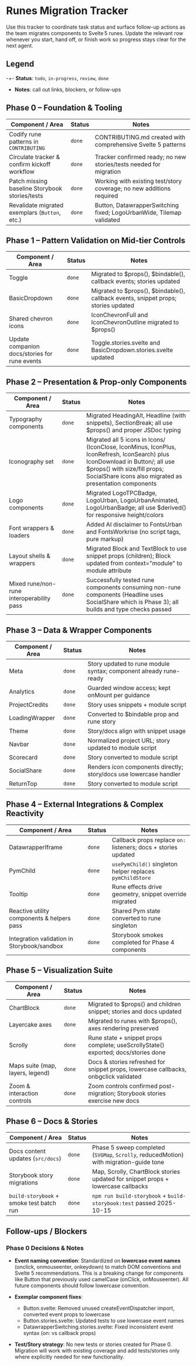 # Runes Migration Tracker

Use this tracker to coordinate task status and surface follow-up actions as the team migrates components to Svelte 5 runes. Update the relevant row whenever you start, hand off, or finish work so progress stays clear for the next agent.

## Legend

-+- **Status**: `todo`, `in-progress`, `review`, `done`

- **Notes**: call out links, blockers, or follow-ups

## Phase 0 – Foundation & Tooling

| Component / Area                               | Status | Notes                                                                |
| ---------------------------------------------- | ------ | -------------------------------------------------------------------- |
| Codify rune patterns in `CONTRIBUTING`         | `done` | CONTRIBUTING.md created with comprehensive Svelte 5 patterns         |
| Circulate tracker & confirm kickoff workflow   | `done` | Tracker confirmed ready; no new stories/tests needed for migration   |
| Patch missing baseline Storybook stories/tests | `done` | Working with existing test/story coverage; no new additions required |
| Revalidate migrated exemplars (`Button`, etc.) | `done` | Button, DatawrapperSwitching fixed; LogoUrbanWide, Tilemap validated |

## Phase 1 – Pattern Validation on Mid-tier Controls

| Component / Area                              | Status | Notes                                                                              |
| --------------------------------------------- | ------ | ---------------------------------------------------------------------------------- |
| Toggle                                        | `done` | Migrated to $props(), $bindable(), callback events; stories updated                |
| BasicDropdown                                 | `done` | Migrated to $props(), $bindable(), callback events, snippet props; stories updated |
| Shared chevron icons                          | `done` | IconChevronFull and IconChevronOutline migrated to $props()                        |
| Update companion docs/stories for rune events | `done` | Toggle.stories.svelte and BasicDropdown.stories.svelte updated                     |

## Phase 2 – Presentation & Prop-only Components

| Component / Area                          | Status | Notes                                                                                                                                                                                                                    |
| ----------------------------------------- | ------ | ------------------------------------------------------------------------------------------------------------------------------------------------------------------------------------------------------------------------ |
| Typography components                     | `done` | Migrated HeadingAlt, Headline (with snippets), SectionBreak; all use $props() and proper JSDoc typing                                                                                                                    |
| Iconography set                           | `done` | Migrated all 5 icons in Icons/ (IconClose, IconMinus, IconPlus, IconRefresh, IconSearch) plus IconDownload in Button/; all use $props() with size/fill props; SocialShare icons also migrated as presentation components |
| Logo components                           | `done` | Migrated LogoTPCBadge, LogoUrban, LogoUrbanAnimated, LogoUrbanBadge; all use $derived() for responsive height/colors                                                                                                     |
| Font wrappers & loaders                   | `done` | Added AI disclaimer to FontsUrban and FontsWorkrise (no script tags, pure markup)                                                                                                                                        |
| Layout shells & wrappers                  | `done` | Migrated Block and TextBlock to use snippet props (children); Block updated from context="module" to module attribute                                                                                                    |
| Mixed rune/non-rune interoperability pass | `done` | Successfully tested rune components consuming non-rune components (Headline uses SocialShare which is Phase 3); all builds and type checks passed                                                                        |

## Phase 3 – Data & Wrapper Components

| Component / Area | Status | Notes                                                              |
| ---------------- | ------ | ------------------------------------------------------------------ |
| Meta             | `done` | Story updated to rune module syntax; component already rune-ready  |
| Analytics        | `done` | Guarded window access; kept onMount per guidance                   |
| ProjectCredits   | `done` | Story uses snippets + module script                                |
| LoadingWrapper   | `done` | Converted to $bindable prop and rune story                         |
| Theme            | `done` | Story/docs align with snippet usage                                |
| Navbar           | `done` | Normalized project URL; story updated to module script             |
| Scorecard        | `done` | Story converted to module script                                   |
| SocialShare      | `done` | Renders icon components directly; story/docs use lowercase handler |
| ReturnTop        | `done` | Story converted to module script                                   |

## Phase 4 – External Integrations & Complex Reactivity

| Component / Area                            | Status | Notes                                                          |
| ------------------------------------------- | ------ | -------------------------------------------------------------- |
| DatawrapperIframe                           | `done` | Callback props replace `on:` listeners; docs + stories updated |
| PymChild                                    | `done` | `usePymChild()` singleton helper replaces `pymChildStore`      |
| Tooltip                                     | `done` | Rune effects drive geometry, snippet override migrated         |
| Reactive utility components & helpers pass  | `done` | Shared Pym state converted to rune singleton                   |
| Integration validation in Storybook/sandbox | `done` | Storybook smokes completed for Phase 4 components              |

## Phase 5 – Visualization Suite

| Component / Area                 | Status | Notes                                                                                |
| -------------------------------- | ------ | ------------------------------------------------------------------------------------ |
| ChartBlock                       | `done` | Migrated to $props() and children snippet; stories and docs updated                  |
| Layercake axes                   | `done` | Migrated to runes with $props(), axes rendering preserved                            |
| Scrolly                          | `done` | Rune state + snippet props complete; useScrollyState() exported; docs/stories done   |
| Maps suite (map, layers, legend) | `done` | Docs & stories refreshed for snippet props, lowercase callbacks, onbgclick validated |
| Zoom & interaction controls      | `done` | Zoom controls confirmed post-migration; Storybook stories exercise new docs          |

## Phase 6 – Docs & Stories

| Component / Area                         | Status | Notes                                                                                  |
| ---------------------------------------- | ------ | -------------------------------------------------------------------------------------- |
| Docs content updates (`src/docs`)        | `done` | Phase 5 sweep completed (`SVGMap`, `Scrolly`, reducedMotion) with migration-guide tone |
| Storybook story migrations               | `done` | Map, Scrolly, ChartBlock stories updated for snippet props + lowercase callbacks       |
| `build-storybook` + smoke test batch run | `done` | `npm run build-storybook` + `build-storybook:test` passed 2025-10-15                   |

## Follow-ups / Blockers

### Phase 0 Decisions & Notes

- **Event naming convention**: Standardized on **lowercase event names** (onclick, onmouseenter, onkeydown) to match DOM conventions and Svelte 5 recommendations. This is a breaking change for components like Button that previously used camelCase (onClick, onMouseenter). All future components should follow lowercase convention.

- **Exemplar component fixes**:

  - Button.svelte: Removed unused createEventDispatcher import, converted event props to lowercase
  - Button.stories.svelte: Updated tests to use lowercase event names
  - DatawrapperSwitching.stories.svelte: Fixed inconsistent event syntax (on: vs callback props)

- **Test/Story strategy**: No new tests or stories created for Phase 0. Migration will work with existing coverage and add tests/stories only where explicitly needed for new functionality.
